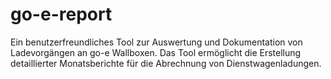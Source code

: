 # go-e-report
Ein benutzerfreundliches Tool zur Auswertung und Dokumentation von Ladevorgängen an go-e Wallboxen. Das Tool ermöglicht die Erstellung detaillierter Monatsberichte für die Abrechnung von Dienstwagenladungen.
